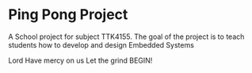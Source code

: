 # Ping Pong Project
A School project for subject TTK4155. The goal of the project is to teach students how to develop and design Embedded Systems

Lord Have mercy on us
Let the grind BEGIN!